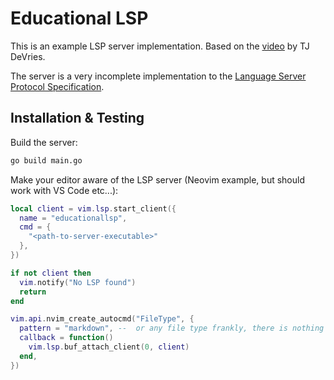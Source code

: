 # Educational LSP

This is an example LSP server implementation. Based on the [video](https://www.youtube.com/watch?v=YsdlcQoHqPY&t=3034s) by TJ DeVries.

The server is a very incomplete implementation to the [Language Server Protocol Specification](https://microsoft.github.io/language-server-protocol/specifications/lsp/3.17/specification/).

## Installation & Testing

Build the server:

```sh
go build main.go
```

Make your editor aware of the LSP server (Neovim example, but should work with VS Code etc...):

```lua
local client = vim.lsp.start_client({
  name = "educationallsp",
  cmd = {
    "<path-to-server-executable>"
  },
})

if not client then
  vim.notify("No LSP found")
  return
end

vim.api.nvim_create_autocmd("FileType", {
  pattern = "markdown", --  or any file type frankly, there is nothing specific to Markdown handled by this LSP server
  callback = function()
    vim.lsp.buf_attach_client(0, client)
  end,
})
```
